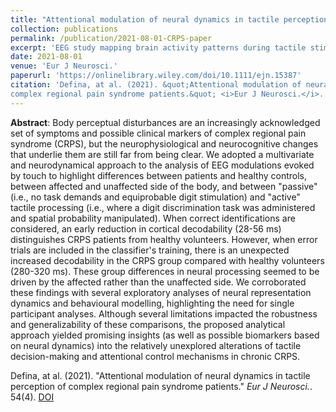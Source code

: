 ```yaml
---
title: "Attentional modulation of neural dynamics in tactile perception of complex regional pain syndrome patients"
collection: publications
permalink: /publication/2021-08-01-CRPS-paper
excerpt: 'EEG study mapping brain activity patterns during tactile stimulation in patients affected by Complex regional pain syndrome (CRPS)'
date: 2021-08-01
venue: 'Eur J Neurosci.'
paperurl: 'https://onlinelibrary.wiley.com/doi/10.1111/ejn.15387'
citation: 'Defina, at al. (2021). &quot;Attentional modulation of neural dynamics in tactile perception of 
complex regional pain syndrome patients.&quot; <i>Eur J Neurosci.</i>. 54(4).'
---
```

**Abstract**:
Body perceptual disturbances are an increasingly acknowledged set of symptoms and possible clinical markers of complex 
regional pain syndrome (CRPS), but the neurophysiological and neurocognitive changes that underlie them are still far 
from being clear. We adopted a multivariate and neurodynamical approach to the analysis of EEG modulations evoked by 
touch to highlight differences between patients and healthy controls, between affected and unaffected side of the body, 
and between "passive" (i.e., no task demands and equiprobable digit stimulation) and "active" tactile processing (i.e., 
where a digit discrimination task was administered and spatial probability manipulated). When correct identifications 
are considered, an early reduction in cortical decodability (28-56 ms) distinguishes CRPS patients from healthy 
volunteers. However, when error trials are included in the classifier's training, there is an unexpected increased 
decodability in the CRPS group compared with healthy volunteers (280-320 ms). These group differences in neural 
processing seemed to be driven by the affected rather than the unaffected side. We corroborated these findings with 
several exploratory analyses of neural representation dynamics and behavioural modelling, highlighting the need for 
single participant analyses. Although several limitations impacted the robustness and generalizability of these comparisons, 
the proposed analytical approach yielded promising insights (as well as possible biomarkers based on neural dynamics) 
into the relatively unexplored alterations of tactile decision-making and attentional control mechanisms in chronic CRPS.

Defina, at al. (2021). "Attentional modulation of neural dynamics in tactile perception of
complex regional pain syndrome patients." <i>Eur J Neurosci.</i>. 54(4). [DOI](https://onlinelibrary.wiley.com/doi/10.1111/ejn.15387)